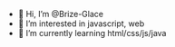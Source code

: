- 👋 Hi, I’m @Brize-Glace
- 👀 I’m interested in javascript, web
- 🌱 I’m currently learning html/css/js/java

